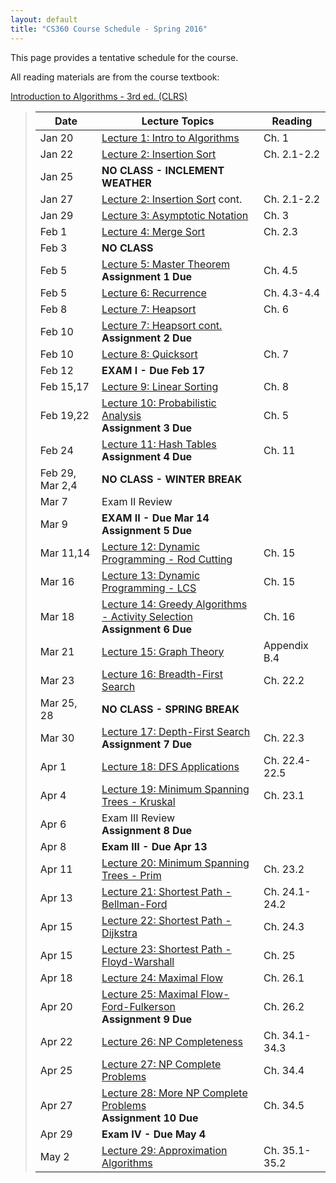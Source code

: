 ```yaml
---
layout: default
title: "CS360 Course Schedule - Spring 2016"
---
```


This page provides a tentative schedule for the course.

All reading materials are from the course textbook:

[Introduction to Algorithms - 3rd ed. (CLRS)](http://mitpress.mit.edu/books/introduction-algorithms)

> Date | Lecture Topics | Reading |
> ---- | -------------- | ------- |
> Jan 20    | [Lecture 1: Intro to Algorithms](../lectures/lecture01.html) | Ch. 1 |
> Jan 22    | [Lecture 2: Insertion Sort](../lectures/lecture02.html) | Ch. 2.1-2.2 |
> Jan 25    | **NO CLASS - INCLEMENT WEATHER** |  |
> Jan 27    | [Lecture 2: Insertion Sort](../lectures/lecture02.html) cont. | Ch. 2.1-2.2 |
> Jan 29    | [Lecture 3: Asymptotic Notation](../lectures/lecture03.html) | Ch. 3 |
> Feb 1     | [Lecture 4: Merge Sort](../lectures/lecture04.html) | Ch. 2.3 |
> Feb 3     | **NO CLASS** |  |
> Feb 5     | [Lecture 5: Master Theorem](../lectures/lecture05.html) <br /> **Assignment 1 Due** | Ch. 4.5 |
> Feb 5     | [Lecture 6: Recurrence](../lectures/lecture06.html) | Ch. 4.3-4.4 |
> Feb 8     | [Lecture 7: Heapsort](../lectures/lecture07.html) | Ch. 6 |
> Feb 10    | [Lecture 7: Heapsort cont.](../lectures/lecture07.html)  <br /> **Assignment 2 Due** |   |
> Feb 10    | [Lecture 8: Quicksort](../lectures/lecture08.html) | Ch. 7 |
> Feb 12    | **EXAM I - Due Feb 17**               |             |
> Feb 15,17 | [Lecture 9: Linear Sorting](../lectures/lecture09.html)  | Ch. 8 |
> Feb 19,22 | [Lecture 10: Probabilistic Analysis](../lectures/lecture10.html) <br /> **Assignment 3 Due** | Ch. 5 |
> Feb 24    | [Lecture 11: Hash Tables](../lectures/lecture11.html) <br /> **Assignment 4 Due** | Ch. 11 |
> Feb 29, Mar 2,4 | **NO CLASS - WINTER BREAK** |    |
> Mar 7     | Exam II Review |    |
> Mar 9     | **EXAM II - Due Mar 14** <br /> **Assignment 5 Due**              |             |
> Mar 11,14 | [Lecture 12: Dynamic Programming - Rod Cutting](../lectures/lecture12.html) | Ch. 15 |
> Mar 16    | [Lecture 13: Dynamic Programming - LCS](../lectures/lecture13.html) | Ch. 15 |
> Mar 18    | [Lecture 14: Greedy Algorithms - Activity Selection](../lectures/lecture14.html) <br /> **Assignment 6 Due**  | Ch. 16 |
> Mar 21    | [Lecture 15: Graph Theory](../lectures/lecture15.html) | Appendix B.4 |
> Mar 23    | [Lecture 16: Breadth-First Search](../lectures/lecture16.html) | Ch. 22.2 |
> Mar 25, 28| **NO CLASS - SPRING BREAK** |   |
> Mar 30    | [Lecture 17: Depth-First Search](../lectures/lecture17.html) <br /> **Assignment 7 Due**  | Ch. 22.3 |
> Apr 1     | [Lecture 18: DFS Applications](../lectures/lecture18.html) | Ch. 22.4-22.5 |
> Apr 4     | [Lecture 19: Minimum Spanning Trees - Kruskal](../lectures/lecture19.html) | Ch. 23.1 |
> Apr 6     | Exam III Review <br /> **Assignment 8 Due**  |    |
> Apr 8     | **Exam III - Due Apr 13** |  |
> Apr 11    | [Lecture 20: Minimum Spanning Trees - Prim](../lectures/lecture20.html) | Ch. 23.2 |
> Apr 13    | [Lecture 21: Shortest Path - Bellman-Ford](../lectures/lecture21.html) | Ch. 24.1-24.2 |
> Apr 15    | [Lecture 22: Shortest Path - Dijkstra](../lectures/lecture22.html) | Ch. 24.3 |
> Apr 15    | [Lecture 23: Shortest Path - Floyd-Warshall](../lectures/lecture23.html) | Ch. 25 |
> Apr 18    | [Lecture 24: Maximal Flow](../lectures/lecture24.html) | Ch. 26.1 |
> Apr 20    | [Lecture 25: Maximal Flow- Ford-Fulkerson](../lectures/lecture25.html) <br /> **Assignment 9 Due** | Ch. 26.2 |
> Apr 22    | [Lecture 26: NP Completeness](../lectures/lecture26.html) | Ch. 34.1-34.3 |
> Apr 25    | [Lecture 27: NP Complete Problems](../lectures/lecture27.html) | Ch. 34.4 |
> Apr 27    | [Lecture 28: More NP Complete Problems](../lectures/lecture28.html) <br /> **Assignment 10 Due** | Ch. 34.5 |
> Apr 29    | **Exam IV - Due May 4** |  |
> May 2     | [Lecture 29: Approximation Algorithms](../lectures/lecture29.html) | Ch. 35.1-35.2 |












